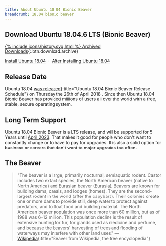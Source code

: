 ```yaml
---
title: About Ubuntu 18.04 Bionic Beaver
breadcrumb: 18.04 bionic beaver
---
```


## Download Ubuntu 18.04.6 LTS (Bionic Beaver)

[{% include icons/history.svg.html %} Archived Downloads](https://releases.ubuntu.com/18.04.6/){:.btn.download.archive}

[Install Ubuntu 18.04](https://howtoubuntu.org/how-to-install-ubuntu-18-04-bionic-beaver) &nbsp;&middot;&nbsp; [After Installing Ubuntu 18.04](https://howtoubuntu.org/things-to-do-after-installing-ubuntu-18-04-bionic-beaver)

## Release Date
Ubuntu 18.04 [was released](https://wiki.ubuntu.com/BionicBeaver/ReleaseSchedule){:title="Ubuntu 18.04 Bionic Beaver Release Schedule"} on Thursday the 26th of April 2018 . Since then Ubuntu 18.04 Bionic Beaver has provided millions of users all over the world with a free, stable, secure operating system.

## Long Term Support
Ubuntu 18.04 Bionic Beaver is a LTS release, and will be supported for 5 Years until [April 2023](https://wiki.ubuntu.com/Releases). That makes it good for people who don't want to constantly change or to have to pay for upgrades. It is also a solid option for business or servers that don't want to major upgrades too often.

## The Beaver
> "The beaver is a large, primarily nocturnal, semiaquatic rodent. Castor includes two extant species, the North American beaver (native to North America) and Eurasian beaver (Eurasia). Beavers are known for building dams, canals, and lodges (homes). They are the second-largest rodent in the world (after the capybara). Their colonies create one or more dams to provide still, deep water to protect against predators, and to float food and building material. The North American beaver population was once more than 60 million, but as of 1988 was 6–12 million. This population decline is the result of extensive hunting for fur, for glands used as medicine and perfume, and because the beavers' harvesting of trees and flooding of waterways may interfere with other land uses."
— [Wikipedia](https://en.wikipedia.org/wiki/Beaver){:title="Beaver from Wikipedia, the free encyclopedia"}
